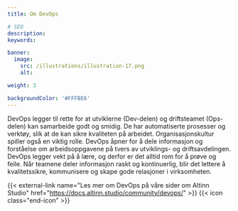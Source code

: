 ```yaml
---
title: Om DevOps

# SEO
description:
keywords:

banner:
  image:
    src: /illustrations/illustration-17.png
    alt:

weight: 3

backgroundColor: '#FFFBE6'
---
```



DevOps legger til rette for at utviklerne (Dev-delen) og driftsteamet (Ops-delen) kan samarbeide godt og smidig. De har automatiserte prosesser og verktøy, slik at de kan sikre kvaliteten på arbeidet. Organisasjonskultur spiller også en viktig rolle. DevOps åpner for å dele informasjon og forståelse om arbeidsoppgavene på tvers av utviklings- og driftsavdelingen. DevOps legger vekt på å lære, og derfor er det alltid rom for å prøve og feile. Når teamene deler informasjon raskt og kontinuerlig, blir det lettere å kvalitetssikre, kommunisere og skape gode relasjoner i virksomheten.

{{< external-link name="Les mer om DevOps på våre sider om Altinn Studio" href="https://docs.altinn.studio/community/devops/" >}}
{{< icon class="end-icon" >}}
